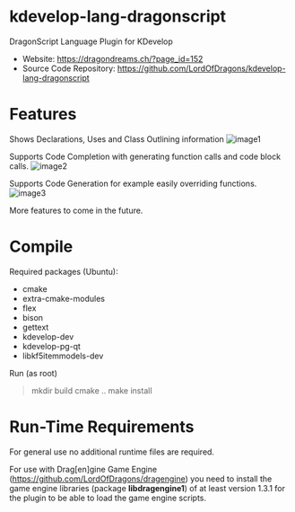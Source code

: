 # kdevelop-lang-dragonscript
DragonScript Language Plugin for KDevelop

- Website: https://dragondreams.ch/?page_id=152
- Source Code Repository: https://github.com/LordOfDragons/kdevelop-lang-dragonscript

# Features
Shows Declarations, Uses and Class Outlining information
![image1](https://dragondreams.ch/wp-content/uploads/2020/10/kdevlangds1.png)

Supports Code Completion with generating function calls and code block calls.
![image2](https://dragondreams.ch/wp-content/uploads/2020/10/kdevlangds4.gif)

Supports Code Generation for example easily overriding functions.
![image3](https://dragondreams.ch/wp-content/uploads/2020/10/kdevlangds2.png)

More features to come in the future.

# Compile
Required packages (Ubuntu):
- cmake
- extra-cmake-modules
- flex
- bison
- gettext
- kdevelop-dev
- kdevelop-pg-qt
- libkf5itemmodels-dev

Run (as root)
> mkdir build
> cmake ..
> make install

# Run-Time Requirements
For general use no additional runtime files are required.

For use with Drag\[en]gine Game Engine (https://github.com/LordOfDragons/dragengine)
you need to install the game engine libraries (package __libdragengine1__) of at
least version 1.3.1 for the plugin to be able to load the game engine scripts.
